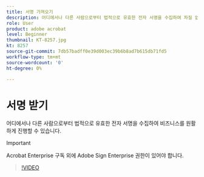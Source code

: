```yaml
---
title: 서명 가져오기
description: 어디에서나 다른 사람으로부터 법적으로 유효한 전자 서명을 수집하여 차질 없는 비즈니스 전개
role: User
product: adobe acrobat
level: Beginner
thumbnail: KT-8257.jpg
kt: 8257
source-git-commit: 7db57badff0e39d003ec39b6b8ad7b615db71fd5
workflow-type: tm+mt
source-wordcount: '0'
ht-degree: 0%

---
```


# 서명 받기

어디에서나 다른 사람으로부터 법적으로 유효한 전자 서명을 수집하여 비즈니스를 원활하게 진행할 수 있습니다.

>[!IMPORTANT]
>
>Acrobat Enterprise 구독 외에 Adobe Sign Enterprise 권한이 있어야 합니다.

>[!VIDEO](https://video.tv.adobe.com/v/338359?hidetitle=true)
